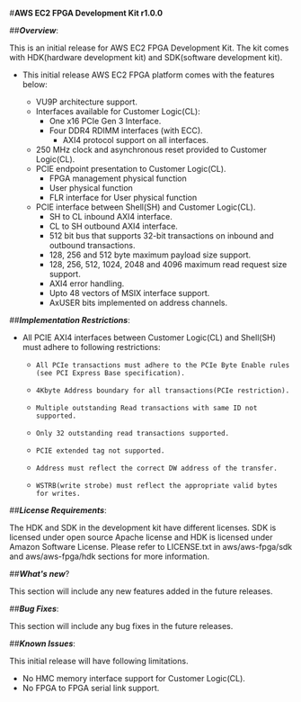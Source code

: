 
#**AWS EC2 FPGA Development Kit r1.0.0**

##**_Overview_**:

This is an initial release for AWS EC2 FPGA Development Kit. The kit comes with HDK(hardware development kit) and SDK(software development kit).

*   This initial release AWS EC2 FPGA platform comes with the features below:

    *    VU9P architecture support.
    *    Interfaces available for Customer Logic(CL):
          *    One x16 PCIe Gen 3 Interface.
          *    Four DDR4 RDIMM interfaces (with ECC).
               *    AXI4 protocol support on all interfaces.
    *  	 250 MHz clock and asynchronous reset provided to Customer Logic(CL).
    *    PCIE endpoint presentation to Customer Logic(CL).
         *    FPGA management physical function
         *    User physical function
         *    FLR interface for User physical function
    *    PCIE interface between Shell(SH) and Customer Logic(CL).
         *    SH to CL inbound AXI4 interface.
         *    CL to SH outbound AXI4 interface.
         *    512 bit bus that supports 32-bit transactions on inbound and outbound transactions.
         *    128, 256 and 512 byte maximum payload size support.
         *    128, 256, 512, 1024, 2048 and 4096 maximum read request size support.
         *    AXI4 error handling.
         *    Upto 48 vectors of MSIX interface support.
         *    AxUSER bits implemented on address channels. 

##**_Implementation Restrictions_**:

*    All PCIE AXI4 interfaces between Customer Logic(CL) and Shell(SH) must adhere to following restrictions:

     *     All PCIe transactions must adhere to the PCIe Byte Enable rules (see PCI Express Base specification).
     *     4Kbyte Address boundary for all transactions(PCIe restriction).
     *     Multiple outstanding Read transactions with same ID not supported.
     *     Only 32 outstanding read transactions supported.
     *     PCIE extended tag not supported.
     *     Address must reflect the correct DW address of the transfer.
     *     WSTRB(write strobe) must reflect the appropriate valid bytes for writes. 

##**_License Requirements_**:

The HDK and SDK in the development kit have different licenses. SDK is licensed under open source Apache license and HDK is licensed under Amazon Software License. Please refer to LICENSE.txt in aws/aws-fpga/sdk and aws/aws-fpga/hdk sections for more information.

##**_What's new_**?

This section will include any new features added in the future releases.

##**_Bug Fixes_**:

This section will include any bug fixes in the future releases.

##**_Known Issues_**:

This initial release will have following limitations.

*    No HMC memory interface support for Customer Logic(CL).
*    No FPGA to FPGA serial link support.

